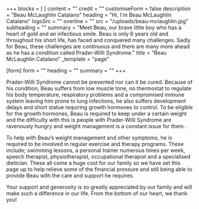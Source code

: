 +++
blocks = [ ]
content = ""
credit = ""
customiseForm = false
description = "Beau McLaughlin Catalano"
heading = "Hi, I'm Beau McLaughlin Catalano"
logoSrc = ""
overline = ""
src = "/uploads/beau-mclaughlin.jpg"
subheading = ""
summary = "Meet Beau, our brave little boy who has a heart of gold and an infectious smile. Beau is only 6 years old and throughout his short life, has faced and conquered many challenges. Sadly for Beau, these challenges are continuous and there are many more ahead as he has a condition called Prader-Willi Syndrome."
title = "Beau McLaughlin Catalano"
_template = "page"

[form]
form = ""
heading = ""
summary = ""
+++

Prader-Willi Syndrome cannot be prevented nor can it be cured. Because of his condition, Beau suffers from low muscle tone, no thermostat to regulate his body temperature, respiratory problems and a compromised immune system leaving him prone to lung infections, he also suffers development delays and short statue requiring growth hormones to control. To be eligible for the growth hormones, Beau is required to keep under a certain weight and the difficulty with this is people with Prader-Willi Syndrome are ravenously hungry and weight management is a constant issue for them.

To help with Beau’s weight management and other symptoms, he is required to be involved in regular exercise and therapy programs. These include; swimming lessons, a personal trainer numerous times per week, speech therapist, physiotherapist, occupational therapist and a specialised dietician. These all come a huge cost for our family so we have set this page up to help relieve some of the financial pressure and still being able to provide Beau with the care and support he requires.

Your support and generosity is so greatly appreciated by our family and will make such a difference in our life. From the bottom of our heart, we thank you!
